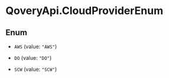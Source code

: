 # QoveryApi.CloudProviderEnum

## Enum


* `AWS` (value: `"AWS"`)

* `DO` (value: `"DO"`)

* `SCW` (value: `"SCW"`)


